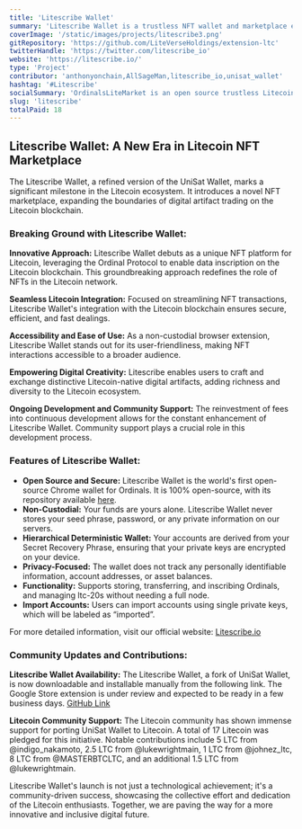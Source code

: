 ```yaml
---
title: 'Litescribe Wallet'
summary: 'Litescribe Wallet is a trustless NFT wallet and marketplace extension for the Litecoin blockchain, enabling easy creation and trade of Litecoin-native digital artifacts without requiring a full node. It is user-friendly and continuously developed through reinvested fees, promoting the growth of Litecoin NFTs.'
coverImage: '/static/images/projects/litescribe3.png'
gitRepository: 'https://github.com/LiteVerseHoldings/extension-ltc'
twitterHandle: 'https://twitter.com/litescribe_io'
website: 'https://litescribe.io/'
type: 'Project'
contributor: 'anthonyonchain,AllSageMan,litescribe_io,unisat_wallet'
hashtag: '#Litescribe'
socialSummary: 'OrdinalsLiteMarket is an open source trustless Litecoin NFT marketplace based on partially signed litecoin transactions'
slug: 'litescribe'
totalPaid: 18
---
```


## Litescribe Wallet: A New Era in Litecoin NFT Marketplace

The Litescribe Wallet, a refined version of the UniSat Wallet, marks a significant milestone in the Litecoin ecosystem. It introduces a novel NFT marketplace, expanding the boundaries of digital artifact trading on the Litecoin blockchain.

### Breaking Ground with Litescribe Wallet:

**Innovative Approach:** Litescribe Wallet debuts as a unique NFT platform for Litecoin, leveraging the Ordinal Protocol to enable data inscription on the Litecoin blockchain. This groundbreaking approach redefines the role of NFTs in the Litecoin network.

**Seamless Litecoin Integration:** Focused on streamlining NFT transactions, Litescribe Wallet's integration with the Litecoin blockchain ensures secure, efficient, and fast dealings.

**Accessibility and Ease of Use:** As a non-custodial browser extension, Litescribe Wallet stands out for its user-friendliness, making NFT interactions accessible to a broader audience.

**Empowering Digital Creativity:** Litescribe enables users to craft and exchange distinctive Litecoin-native digital artifacts, adding richness and diversity to the Litecoin ecosystem.

**Ongoing Development and Community Support:** The reinvestment of fees into continuous development allows for the constant enhancement of Litescribe Wallet. Community support plays a crucial role in this development process.

### Features of Litescribe Wallet:

- **Open Source and Secure:** Litescribe Wallet is the world's first open-source Chrome wallet for Ordinals. It is 100% open-source, with its repository available [here](https://github.com/LiteVerseHoldings/extension-ltc).
- **Non-Custodial:** Your funds are yours alone. Litescribe Wallet never stores your seed phrase, password, or any private information on our servers.
- **Hierarchical Deterministic Wallet:** Your accounts are derived from your Secret Recovery Phrase, ensuring that your private keys are encrypted on your device.
- **Privacy-Focused:** The wallet does not track any personally identifiable information, account addresses, or asset balances.
- **Functionality:** Supports storing, transferring, and inscribing Ordinals, and managing ltc-20s without needing a full node.
- **Import Accounts:** Users can import accounts using single private keys, which will be labeled as “imported”.

For more detailed information, visit our official website: [Litescribe.io](https://litescribe.io/)

### Community Updates and Contributions:

**Litescribe Wallet Availability:** The Litescribe Wallet, a fork of UniSat Wallet, is now downloadable and installable manually from the following link. The Google Store extension is under review and expected to be ready in a few business days. [GitHub Link](github.com/ynohtna92/exte…)

**Litecoin Community Support:** The Litecoin community has shown immense support for porting UniSat Wallet to Litecoin. A total of 17 Litecoin was pledged for this initiative. Notable contributions include 5 LTC from @indigo_nakamoto, 2.5 LTC from @lukewrightmain, 1 LTC from @johnez_ltc, 8 LTC from @MASTERBTCLTC, and an additional 1.5 LTC from @lukewrightmain.

Litescribe Wallet's launch is not just a technological achievement; it's a community-driven success, showcasing the collective effort and dedication of the Litecoin enthusiasts. Together, we are paving the way for a more innovative and inclusive digital future.
